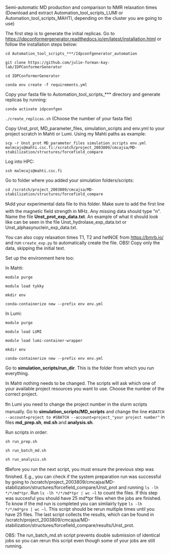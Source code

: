 Semi-automatic MD production and comparison to NMR relaxation times
(Download and extract Automation_tool_scripts_LUMI or Automation_tool_scripts_MAHTI, depending on the cluster you are going to use) 


The first step is to generate the initial replicas. Go to https://idpconformergenerator.readthedocs.io/en/latest/installation.html or follow the installation steps below: 
 
`cd Automation_tool_scripts_***/Idpconfgenerator_automation`

`git clone https://github.com/julie-forman-kay-lab/IDPConformerGenerator`

`cd IDPConformerGenerator` 

`conda env create -f requirements.yml` 


Copy your fasta file to Automation_tool_scripts_*** directory and generate replicas by running: 

`conda activate idpconfgen` 

`./create_replicas.sh` (Choose the number of your fasta file) 



Copy Unst_prot, MD_parameter_files, simulation_scripts and env.yml to your project scratch in Mahti or Lumi. Using my Mahti paths as example:

`scp -r Unst_prot MD_parameter_files simulation_scripts env.yml malmcajs@mahti.csc.fi:/scratch/project_2003809/cmcajsa/MD-stabilization/structures/forcefield_compare` 

Log into HPC: 

`ssh malmcajs@mahti.csc.fi` 

Go to folder where you added your simulation folders/scripts: 

`cd /scratch/project_2003809/cmcajsa/MD-stabilization/structures/forcefield_compare`

❗️Add your experimental data file to this folder. Make sure to add the first line with the magnetic field strength in MHz. Any missing data should type "n". Name the file **Unst_prot_exp_data.txt**. An example of what it should look like can be seen in the file Unst_hydrolase_exp_data.txt or Unst_alphasynuclein_exp_data.txt.

You can also copy relaxation times T1, T2 and hetNOE from https://bmrb.io/ and run `create_exp.py` to automatically create the file. OBS! Copy only the data, skipping the initial text.

Set up the environment here too:

In Mahti:
 
`module purge`

`module load tykky`

`mkdir env`

`conda-containerize new --prefix env env.yml`

In Lumi:

`module purge`

`module load LUMI`

`module load lumi-container-wrapper`

`mkdir env`

`conda-containerize new --prefix env env.yml`

Go to **simulation_scripts/run_dir**. This is the folder from which you run everything.

In Mahti nothing needs to be changed. The scripts will ask which one of your available project resources you want to use. Choose the number of the correct project. 

❗️In Lumi you need to change the project number in the slurm scripts manually. Go to **simulation_scripts/MD_scripts** and change the line `#SBATCH --account=project to #SBATCH --account=project_"your project number"` in files **md_prep.sh**, **md.sh** and **analysis.sh**.

Run scripts in order:

`sh run_prep.sh` 

`sh run_batch_md.sh` 

`sh run_analysis.sh` 

❗️Before you run the next script, you must ensure the previous step was finished. E.g., you can check if the system preparation run was successful by going to /scratch/project_2003809/cmcajsa/MD-stabilization/structures/forcefield_compare/Unst_prot and running `ls -lh */*/md*tpr`. Run `ls -lh */*/md*tpr | wc –l` to count the files. If this step was succesful you should have 25 md*tpr files when the jobs are finished. To know if the md run is completed you can similairly type `ls -lh */*/md*gro | wc –l`. This script should be rerun multiple times until you have 25 files. The last script collects the results, which can be found in /scratch/project_2003809/cmcajsa/MD-stabilization/structures/forcefield_compare/results/Unst_prot.

OBS: The run_batch_md.sh script prevents double submission of identical jobs so you can rerun this script even though some of your jobs are still running.  
